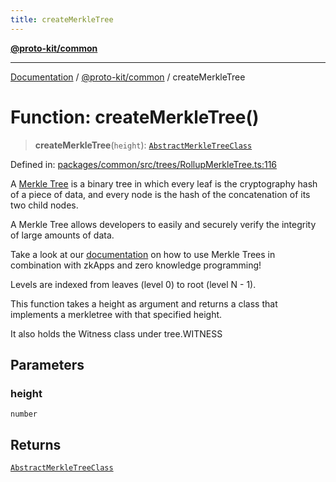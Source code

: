 ```yaml
---
title: createMerkleTree
---
```


[**@proto-kit/common**](../README.md)

***

[Documentation](../../../README.md) / [@proto-kit/common](../README.md) / createMerkleTree

# Function: createMerkleTree()

> **createMerkleTree**(`height`): [`AbstractMerkleTreeClass`](../interfaces/AbstractMerkleTreeClass.md)

Defined in: [packages/common/src/trees/RollupMerkleTree.ts:116](https://github.com/proto-kit/framework/blob/4d6b3b6da51b3edee0fbf25ce72c1f59ec61e891/packages/common/src/trees/RollupMerkleTree.ts#L116)

A [Merkle Tree](https://en.wikipedia.org/wiki/Merkle_tree) is a binary tree in
which every leaf is the cryptography hash of a piece of data,
and every node is the hash of the concatenation of its two child nodes.

A Merkle Tree allows developers to easily and securely verify
the integrity of large amounts of data.

Take a look at our [documentation](https://docs.minaprotocol.com/en/zkapps)
on how to use Merkle Trees in combination with zkApps and
zero knowledge programming!

Levels are indexed from leaves (level 0) to root (level N - 1).

This function takes a height as argument and returns a class
that implements a merkletree with that specified height.

It also holds the Witness class under tree.WITNESS

## Parameters

### height

`number`

## Returns

[`AbstractMerkleTreeClass`](../interfaces/AbstractMerkleTreeClass.md)
